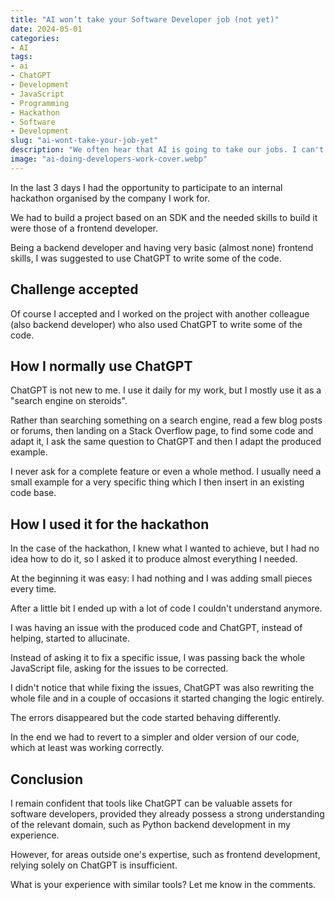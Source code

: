 ```yaml
---
title: "AI won’t take your Software Developer job (not yet)"
date: 2024-05-01
categories: 
- AI
tags: 
- ai
- ChatGPT
- Development
- JavaScript
- Programming
- Hackathon
- Software 
- Development 
slug: "ai-wont-take-your-job-yet"
description: "We often hear that AI is going to take our jobs. I can't say if this will happen in the future, but my experience is that for now it's just a tool, which is only useful if you already know how to do your job."
image: "ai-doing-developers-work-cover.webp"
---
```


In the last 3 days I had the opportunity to participate to an internal hackathon organised by the company I work for.

We had to build a project based on an SDK and the needed skills to build it were those of a frontend developer.

Being a backend developer and having very basic (almost none) frontend skills, I was suggested to use ChatGPT to write some of the code.

## Challenge accepted 

Of course I accepted and I worked on the project with another colleague (also backend developer) who also used ChatGPT to write some of the code.

## How I normally use ChatGPT

ChatGPT is not new to me. I use it daily for my work, but I mostly use it as a "search engine on steroids".

Rather than searching something on a search engine, read a few blog posts or forums, then landing on a Stack Overflow page, to find some code and adapt it, I ask the same question to ChatGPT and then I adapt the produced example.

I never ask for a complete feature or even a whole method. I usually need a small example for a very specific thing which I then insert in an existing code base.

## How I used it for the hackathon 

In the case of the hackathon, I knew what I wanted to achieve, but I had no idea how to do it, so I asked it to produce almost everything I needed.

At the beginning it was easy: I had nothing and I was adding small pieces every time.

After a little bit I ended up with a lot of code I couldn't understand anymore.

I was having an issue with the produced code and ChatGPT, instead of helping, started to allucinate.

Instead of asking it to fix a specific issue, I was passing back the whole JavaScript file, asking for the issues to be corrected.

I didn't notice that while fixing the issues, ChatGPT was also rewriting the whole file and in a couple of occasions it started changing the logic entirely.

The errors disappeared but the code started behaving differently.

In the end we had to revert to a simpler and older version of our code, which at least was working correctly.

## Conclusion 

I remain confident that tools like ChatGPT can be valuable assets for software developers, provided they already possess a strong understanding of the relevant domain, such as Python backend development in my experience.

However, for areas outside one's expertise, such as frontend development, relying solely on ChatGPT is insufficient.

What is your experience with similar tools? Let me know in the comments.
